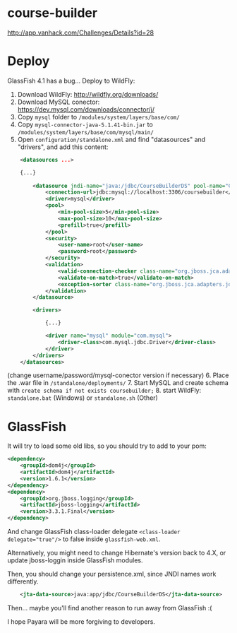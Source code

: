 # course-builder
http://app.vanhack.com/Challenges/Details?id=28

# Deploy

GlassFish 4.1 has a bug... Deploy to WildFly:

1. Download WildFly:
http://wildfly.org/downloads/
2. Download MySQL conector:
https://dev.mysql.com/downloads/connector/j/
3. Copy `mysql` folder to `/modules/system/layers/base/com/`
4. Copy `mysql-connector-java-5.1.41-bin.jar` to `/modules/system/layers/base/com/mysql/main/`
5. Open `configuration/standalone.xml` and find "datasources" and "drivers", and add this content:

```xml
    <datasources ...>

    {...}
        
        <datasource jndi-name="java:/jdbc/CourseBuilderDS" pool-name="CourseBuilderDS" enabled="true" use-java-context="true">
            <connection-url>jdbc:mysql://localhost:3306/coursebuilder</connection-url>
            <driver>mysql</driver>
            <pool>
                <min-pool-size>5</min-pool-size>
                <max-pool-size>10</max-pool-size>
                <prefill>true</prefill>
            </pool>
            <security>
                <user-name>root</user-name>
                <password>root</password>
            </security>
            <validation>
                <valid-connection-checker class-name="org.jboss.jca.adapters.jdbc.extensions.mysql.MySQLValidConnectionChecker"/>
                <validate-on-match>true</validate-on-match>
                <exception-sorter class-name="org.jboss.jca.adapters.jdbc.extensions.mysql.MySQLExceptionSorter"/>
            </validation>
        </datasource>

        <drivers>

            {...}

            <driver name="mysql" module="com.mysql">
                <driver-class>com.mysql.jdbc.Driver</driver-class>
            </driver>
        </drivers>
    </datasources>
```
(change username/password/mysql-conector version if necessary)
6. Place the .war file in `/standalone/deployments/`
7. Start MySQL and create schema with `create schema if not exists coursebuilder;`
8. start WildFly: `standalone.bat` (Windows) or `standalone.sh` (Other)

# GlassFish

It will try to load some old libs, so you should try to add to your pom:

```xml
<dependency>
    <groupId>dom4j</groupId>
    <artifactId>dom4j</artifactId>
    <version>1.6.1</version>
</dependency>
<dependency>
    <groupId>org.jboss.logging</groupId>
    <artifactId>jboss-logging</artifactId>
    <version>3.3.1.Final</version>
</dependency>
```

And change GlassFish class-loader delegate `<class-loader delegate="true"/>` to false
inside `glassfish-web.xml`.

Alternatively, you might need to change Hibernate's version back to 4.X, or
update jboss-loggin inside GlassFish modules.

Then, you should change your persistence.xml, since JNDI names work differently.

```xml
    <jta-data-source>java:app/jdbc/CourseBuilderDS</jta-data-source>
```

Then... maybe you'll find another reason to run away from GlassFish :(

I hope Payara will be more forgiving to developers.